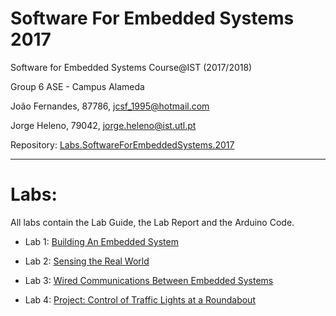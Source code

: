# Software For Embedded Systems 2017
Software for Embedded Systems Course@IST
(2017/2018)

Group 6 ASE - Campus Alameda

João Fernandes, 87786, jcsf_1995@hotmail.com

Jorge Heleno, 79042, jorge.heleno@ist.utl.pt

Repository:
[Labs.SoftwareForEmbeddedSystems.2017](https://github.com/jcsf/Labs.SoftwareForEmbeddedSystems.2017)

-------------------------------------------------------------------------------

# Labs:

All labs contain the Lab Guide, the Lab Report and the Arduino Code.

* Lab 1: [Building An Embedded System](Lab01)

* Lab 2: [Sensing the Real World](Lab02)

* Lab 3: [Wired Communications Between Embedded Systems](Lab03)

* Lab 4: [Project: Control of Traffic Lights at a Roundabout](Lab04)